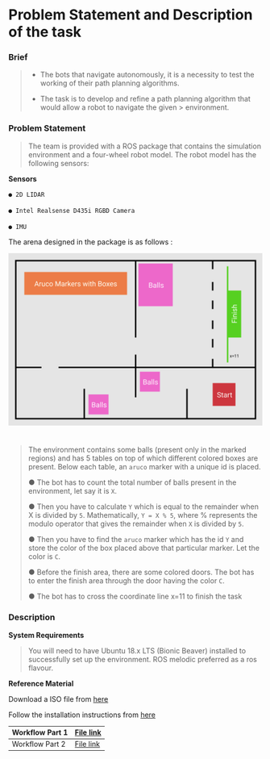 # Problem Statement and Description of the task

### Brief

> - The bots that navigate autonomously, it is a necessity to test the working of their path planning algorithms.
> 
> - The task is to develop and refine a path planning algorithm that would allow a robot to navigate the given > environment.

### **Problem Statement**

> The team is provided with a ROS package that contains the simulation
> environment and a four-wheel robot model. The robot model has the following sensors:

**Sensors**
```
● 2D LIDAR

● Intel Realsense D435i RGBD Camera

● IMU
```

The arena designed in the package is as follows :

<img src="../images/arena_map.png" style="vertical-align:middle; padding-bottom:25px" width="700">
<br />

> The environment contains some balls (present only in the marked regions) and has 5 tables on
> top of which different colored boxes are present. Below each table, an `aruco` marker with a
> unique id is placed.
> 
> ● The bot has to count the total number of balls present in the environment, let say it is `X`.
> 
> ● Then you have to calculate `Y` which is equal to the remainder when X is divided by `5`.
> Mathematically, `Y = X % 5`, where % represents the modulo operator that gives the
> remainder when `X` is divided by `5`.
> 
> ● Then you have to find the `aruco` marker which has the id `Y` and store the color of the box
> placed above that particular marker. Let the color is `C`.
> 
> ● Before the finish area, there are some colored doors. The bot has to enter the finish area
> through the door having the color `C`.
> 
> ● The bot has to cross the coordinate line x=11 to finish the task


### **Description**

**System Requirements**

> You will need to have Ubuntu 18.x LTS (Bionic Beaver) installed to successfully set up
> the environment. ROS melodic preferred as a ros flavour.

**Reference Material**

Download a ISO file from [here](https://releases.ubuntu.com/18.04/)

Follow the installation instructions from [here](https://github.com/sid-5/ROS_VICHESTA/blob/master/README.md)

| Workflow Part 1 	| [File link](https://github.com/sid-5/ROS_VICHESTA/blob/master/docs/workflow1.md) 	|
|-----------------	|----------------------------------------------------------------------------------	|
| Workflow Part 2 	| [File link](https://github.com/sid-5/ROS_VICHESTA/blob/master/docs/workflow2.md) 	|


